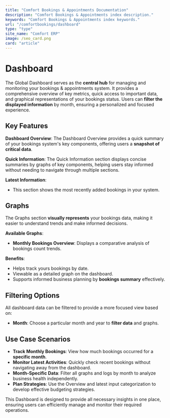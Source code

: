 ```yaml
---
title: "Comfort Bookings & Appointments Documentation"
description: "Comfort Bookings & Appointments index description."
keywords: "Comfort Bookings & Appointments index keywords."
url: "/comfortbookings/dashboard"
type: "type"
site_name: "Comfort ERP"
image: /seo_card.png
card: "article"
---
```


# Dashboard

The Global Dashboard serves as the **central hub** for managing and monitoring your bookings & appointments system. It provides a comprehensive overview of key metrics, quick access to important data, and graphical representations of your bookings status. Users can **filter the displayed information** by month, ensuring a personalized and focused experience.

## Key Features ##

**Dashboard Overview**:
The Dashboard Overview provides a quick summary of your bookings system's key components, offering users a **snapshot of critical data**.

**Quick Information**:
The Quick Information section displays concise summaries by graphs of key components, helping users stay informed without needing to navigate through multiple sections.

**Latest Information**:
+ This section shows the most recently added bookings in your system.

## Graphs ##
The Graphs section **visually represents** your bookings data, making it easier to understand trends and make informed decisions.

**Available Graphs**:
+ **Monthly Bookings Overview**: Displays a comparative analysis of bookings count trends.

**Benefits**:
+ Helps track yours bookings by date.
+ Viewable as a detailed graph on the dashboard.
+ Supports informed business planning by **bookings summary** effectively.

## Filtering Options ##
All dashboard data can be filtered to provide a more focused view based on:
+ **Month**: Choose a particular month and year to **filter data** and graphs.

## Use Case Scenarios ##
+ **Track Monthly Bookings**: View how much bookings occurred for a **specific month**.
+ **Monitor Latest Activities**: Quickly check recent bookings without navigating away from the dashboard.
+ **Month-Specific Data**: Filter all graphs and logs by month to analyze business health independently.
+ **Plan Strategies**: Use the Overview and latest input categorization to develop effective budgeting strategies.

This Dashboard is designed to provide all necessary insights in one place, ensuring users can efficiently manage and monitor their required operations.